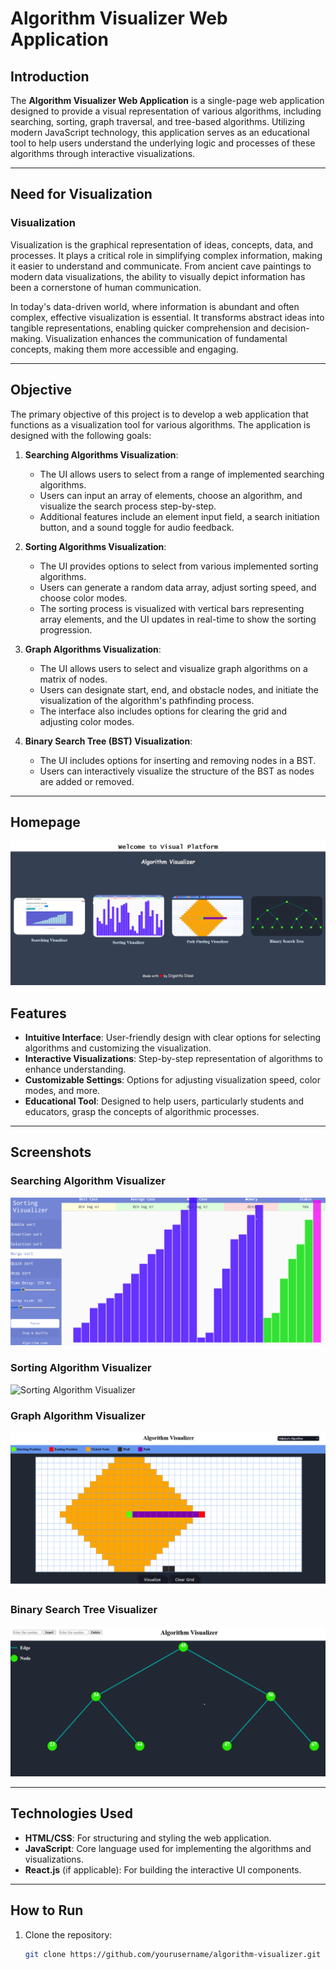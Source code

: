 # Algorithm Visualizer Web Application

## Introduction

The **Algorithm Visualizer Web Application** is a single-page web application designed to provide a visual representation of various algorithms, including searching, sorting, graph traversal, and tree-based algorithms. Utilizing modern JavaScript technology, this application serves as an educational tool to help users understand the underlying logic and processes of these algorithms through interactive visualizations.

---

## Need for Visualization

### Visualization

Visualization is the graphical representation of ideas, concepts, data, and processes. It plays a critical role in simplifying complex information, making it easier to understand and communicate. From ancient cave paintings to modern data visualizations, the ability to visually depict information has been a cornerstone of human communication.

In today's data-driven world, where information is abundant and often complex, effective visualization is essential. It transforms abstract ideas into tangible representations, enabling quicker comprehension and decision-making. Visualization enhances the communication of fundamental concepts, making them more accessible and engaging.

---

## Objective

The primary objective of this project is to develop a web application that functions as a visualization tool for various algorithms. The application is designed with the following goals:

1. **Searching Algorithms Visualization**:
   - The UI allows users to select from a range of implemented searching algorithms.
   - Users can input an array of elements, choose an algorithm, and visualize the search process step-by-step.
   - Additional features include an element input field, a search initiation button, and a sound toggle for audio feedback.

2. **Sorting Algorithms Visualization**:
   - The UI provides options to select from various implemented sorting algorithms.
   - Users can generate a random data array, adjust sorting speed, and choose color modes.
   - The sorting process is visualized with vertical bars representing array elements, and the UI updates in real-time to show the sorting progression.

3. **Graph Algorithms Visualization**:
   - The UI allows users to select and visualize graph algorithms on a matrix of nodes.
   - Users can designate start, end, and obstacle nodes, and initiate the visualization of the algorithm's pathfinding process.
   - The interface also includes options for clearing the grid and adjusting color modes.

4. **Binary Search Tree (BST) Visualization**:
   - The UI includes options for inserting and removing nodes in a BST.
   - Users can interactively visualize the structure of the BST as nodes are added or removed.

---
## Homepage
![Home Page of my web Page](Homepage.png)
## Features

- **Intuitive Interface**: User-friendly design with clear options for selecting algorithms and customizing the visualization.
- **Interactive Visualizations**: Step-by-step representation of algorithms to enhance understanding.
- **Customizable Settings**: Options for adjusting visualization speed, color modes, and more.
- **Educational Tool**: Designed to help users, particularly students and educators, grasp the concepts of algorithmic processes.

---

## Screenshots

### Searching Algorithm Visualizer
![Searching Algorithm Visualizer](MergeSort.png)

### Sorting Algorithm Visualizer
![Sorting Algorithm Visualizer](path/to/sorting-visualizer-screenshot.png)

### Graph Algorithm Visualizer
![Graph Algorithm Visualizer](DijkstraAlgo.png)

### Binary Search Tree Visualizer
![BST Visualizer](Tree.png)

---

## Technologies Used

- **HTML/CSS**: For structuring and styling the web application.
- **JavaScript**: Core language used for implementing the algorithms and visualizations.
- **React.js** (if applicable): For building the interactive UI components.

---

## How to Run

1. Clone the repository:
   ```bash
   git clone https://github.com/yourusername/algorithm-visualizer.git

